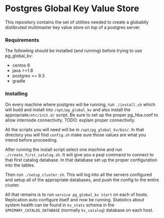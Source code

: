 # Postgres Global Key Value Store
This repository contains the set of utilities needed to create a globablly distibruted multimaster key value store on top of a postgres server.

### Requirements
The followling should be installed (and running) before trying to use pg_global_kv:

* centos 6
* java >=1.8
* postgres >= 9.3
* gradle


### Installing
On every machine where postgres will be running, run `./install.sh` which will build and install into `/opt/pg_global_kv` and also install the appropriate`/etc/init.d/` script.  Be sure to set up the proper pg_hba.conf to allow internode connectivity.  TODO: explain proper connectivity.

All the scripts you will need will be in `/opt/pg_global_kv/bin/`.  In that directory you will find `config.sh` make sure those values are what you intend before proceeding.

After running the install script select one machine and run `./create_first_catalog.sh`.  It will give you a psql command to connect to that first catalog database.   In that database set up the proper configuration into the tables.

Then run `./setup_cluster.sh`.  This will log into all the servers configured and setup all of the appropriate databases, and push the config to the entire cluster.

All that remains is to run `service pg_global_kv start` on each of hosts.  Replication auto configure itself and now be running.  Statistics about system health can be found in `kv_stats` schema in the `$PRIMARY_CATALOG_DATABASE` (normally `kv_catalog`) database on each host.